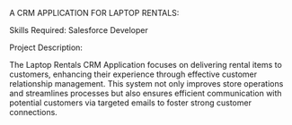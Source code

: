 A CRM APPLICATION FOR LAPTOP RENTALS:

Skills Required: Salesforce Developer

Project Description:

The Laptop Rentals CRM Application focuses on delivering rental items to customers, enhancing their experience through effective customer relationship management. This system not only improves store operations and streamlines processes but also ensures efficient communication with potential customers via targeted emails to foster strong customer connections.
